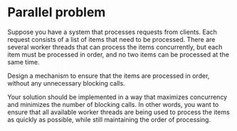 # Parallel problem

Suppose you have a system that processes requests from clients. Each request consists of a list of items that need to be processed. There are several worker threads that can process the items concurrently, but each item must be processed in order, and no two items can be processed at the same time.

Design a mechanism to ensure that the items are processed in order, without any unnecessary blocking calls.

Your solution should be implemented in a way that maximizes concurrency and minimizes the number of blocking calls. In other words, you want to ensure that all available worker threads are being used to process the items as quickly as possible, while still maintaining the order of processing.



